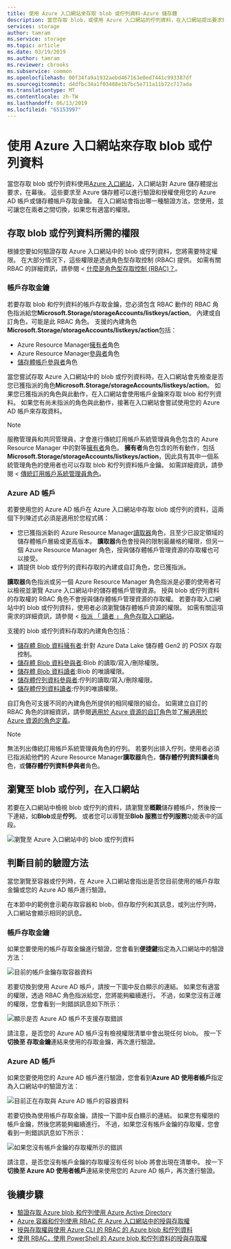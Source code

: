 ```yaml
---
title: 使用 Azure 入口網站來存取 blob 或佇列資料-Azure 儲存體
description: 當您存取 blob，或使用 Azure 入口網站的佇列資料，在入口網站提出要求到 Azure 儲存體在幕後。 這些要求至 Azure 儲存體可以進行驗證和授權使用您的 Azure AD 帳戶或儲存體帳戶存取金鑰。
services: storage
author: tamram
ms.service: storage
ms.topic: article
ms.date: 03/19/2019
ms.author: tamram
ms.reviewer: cbrooks
ms.subservice: common
ms.openlocfilehash: 00f34fa9a1932aebd467163e0ed7441c993387df
ms.sourcegitcommit: d4dfbc34a1f03488e1b7bc5e711a11b72c717ada
ms.translationtype: MT
ms.contentlocale: zh-TW
ms.lasthandoff: 06/13/2019
ms.locfileid: "65153997"
---
```

# <a name="use-the-azure-portal-to-access-blob-or-queue-data"></a>使用 Azure 入口網站來存取 blob 或佇列資料

當您存取 blob 或佇列資料使用[Azure 入口網站](https://portal.azure.com)，入口網站對 Azure 儲存體提出要求，在幕後。 這些要求至 Azure 儲存體可以進行驗證和授權使用您的 Azure AD 帳戶或儲存體帳戶存取金鑰。 在入口網站會指出哪一種驗證方法，您使用，並可讓您在兩者之間切換，如果您有適當的權限。  

## <a name="permissions-needed-to-access-blob-or-queue-data"></a>存取 blob 或佇列資料所需的權限

根據您要如何驗證存取 Azure 入口網站中的 blob 或佇列資料，您將需要特定權限。 在大部分情況下，這些權限是透過角色型存取控制 (RBAC) 提供。 如需有關 RBAC 的詳細資訊，請參閱 <<c0> [ 什麼是角色型存取控制 (RBAC)？](../../role-based-access-control/overview.md)。

### <a name="account-access-key"></a>帳戶存取金鑰

若要存取 blob 和佇列資料的帳戶存取金鑰，您必須包含 RBAC 動作的 RBAC 角色指派給您**Microsoft.Storage/storageAccounts/listkeys/action**。 內建或自訂角色，可能是此 RBAC 角色。 支援的內建角色**Microsoft.Storage/storageAccounts/listkeys/action**包括：

- Azure Resource Manager[擁有者](../../role-based-access-control/built-in-roles.md#owner)角色
- Azure Resource Manager[參與者](../../role-based-access-control/built-in-roles.md#contributor)角色
- [儲存體帳戶參與者](../../role-based-access-control/built-in-roles.md#storage-account-contributor)角色

當您嘗試存取 Azure 入口網站中的 blob 或佇列資料時，在入口網站會先檢查是否您已獲指派的角色**Microsoft.Storage/storageAccounts/listkeys/action**。 如果您已獲指派的角色與此動作，在入口網站會使用帳戶金鑰來存取 blob 和佇列資料。 如果您有尚未指派的角色與此動作，接著在入口網站會嘗試使用您的 Azure AD 帳戶來存取資料。

> [!NOTE]
> 服務管理員和共同管理員，才會進行傳統訂用帳戶系統管理員角色包含的 Azure Resource Manager 中的對等[擁有者](../../role-based-access-control/built-in-roles.md#owner)角色。 **擁有者**角色包含的所有動作，包括**Microsoft.Storage/storageAccounts/listkeys/action**，因此具有其中一個系統管理角色的使用者也可以存取 blob 和佇列資料帳戶金鑰。 如需詳細資訊，請參閱 <<c0> [ 傳統訂用帳戶系統管理員角色](../../role-based-access-control/rbac-and-directory-admin-roles.md#classic-subscription-administrator-roles)。

### <a name="azure-ad-account"></a>Azure AD 帳戶

若要使用您的 Azure AD 帳戶在 Azure 入口網站中存取 blob 或佇列的資料，這兩個下列陳述式必須是適用於您程式碼：

- 您已獲指派新的 Azure Resource Manager[讀取器](../../role-based-access-control/built-in-roles.md#reader)角色，且至少已設定領域的儲存體帳戶層級或更高版本。 **讀取器**角色會授與的限制最嚴格的權限，但另一個 Azure Resource Manager 角色，授與儲存體帳戶管理資源的存取權也可以接受。
- 請提供 blob 或佇列的資料存取的內建或自訂角色，您已獲指派。

**讀取器**角色指派或另一個 Azure Resource Manager 角色指派是必要的使用者可以檢視並瀏覽 Azure 入口網站中的儲存體帳戶管理資源。 授與 blob 或佇列資料的存取權的 RBAC 角色不會授與儲存體帳戶管理資源的存取權。 若要存取入口網站中的 blob 或佇列資料，使用者必須瀏覽儲存體帳戶資源的權限。 如需有關這項需求的詳細資訊，請參閱 <<c0> [ 指派 「 讀者 」 角色存取入口網站](../common/storage-auth-aad-rbac-portal.md#assign-the-reader-role-for-portal-access)。

支援的 blob 或佇列資料存取的內建角色包括：

- [儲存體 Blob 資料擁有者](../../role-based-access-control/built-in-roles.md#storage-blob-data-owner):針對 Azure Data Lake 儲存體 Gen2 的 POSIX 存取控制。
- [儲存體 Blob 資料參與者](../../role-based-access-control/built-in-roles.md#storage-blob-data-contributor):Blob 的讀取/寫入/刪除權限。
- [儲存體 Blob 資料讀者](../../role-based-access-control/built-in-roles.md#storage-blob-data-reader):Blob 的唯讀權限。
- [儲存體佇列資料參與者](../../role-based-access-control/built-in-roles.md#storage-queue-data-contributor):佇列的讀取/寫入/刪除權限。
- [儲存體佇列資料讀者](../../role-based-access-control/built-in-roles.md#storage-queue-data-reader):佇列的唯讀權限。
    
自訂角色可支援不同的內建角色所提供的相同權限的組合。 如需建立自訂的 RBAC 角色的詳細資訊，請參閱[適用於 Azure 資源的自訂角色](../../role-based-access-control/custom-roles.md)並[了解適用於 Azure 資源的角色定義](../../role-based-access-control/role-definitions.md)。

> [!NOTE]
> 無法列出傳統訂用帳戶系統管理員角色的佇列。 若要列出排入佇列，使用者必須已指派給他們的 Azure Resource Manager**讀取器**角色，**儲存體佇列資料讀者**角色，或**儲存體佇列資料參與者**角色。

## <a name="navigate-to-blobs-or-queues-in-the-portal"></a>瀏覽至 blob 或佇列，在入口網站

若要在入口網站中檢視 blob 或佇列的資料，請瀏覽至**概觀**儲存體帳戶，然後按一下連結，如**Blob**或是**佇列**。 或者您可以導覽至**Blob 服務**並**佇列服務**功能表中的區段。 

![瀏覽至 Azure 入口網站中的 blob 或佇列資料](media/storage-access-blobs-queues-portal/blob-queue-access.png)

## <a name="determine-the-current-authentication-method"></a>判斷目前的驗證方法

當您瀏覽至容器或佇列時，在 Azure 入口網站會指出是否您目前使用的帳戶存取金鑰或您的 Azure AD 帳戶進行驗證。

在本節中的範例會示範存取容器和 blob，但存取佇列和其訊息，或列出佇列時，入口網站會顯示相同的訊息。

### <a name="account-access-key"></a>帳戶存取金鑰

如果您要使用的帳戶存取金鑰進行驗證，您會看到**便捷鍵**指定為入口網站中的驗證方法：

![目前的帳戶金鑰存取容器資料](media/storage-access-blobs-queues-portal/auth-method-access-key.png)

若要切換到使用 Azure AD 帳戶，請按一下圖中反白顯示的連結。 如果您有適當的權限，透過 RBAC 角色指派給您，您將能夠繼續進行。 不過，如果您沒有正確的權限，您會看到一則錯誤訊息如下所示：

![顯示是否 Azure AD 帳戶不支援存取錯誤](media/storage-access-blobs-queues-portal/auth-error-azure-ad.png)

請注意，是否您的 Azure AD 帳戶沒有檢視權限清單中會出現任何 blob。 按一下 **切換至 存取金鑰**連結来使用的存取金鑰，再次進行驗證。

### <a name="azure-ad-account"></a>Azure AD 帳戶

如果您要使用您的 Azure AD 帳戶進行驗證，您會看到**Azure AD 使用者帳戶**指定為入口網站中的驗證方法：

![目前正在存取與 Azure AD 帳戶的容器資料](media/storage-access-blobs-queues-portal/auth-method-azure-ad.png)

若要切換為使用帳戶存取金鑰，請按一下圖中反白顯示的連結。 如果您有權限的帳戶金鑰，然後您將能夠繼續進行。 不過，如果您沒有帳戶金鑰的存取權，您會看到一則錯誤訊息如下所示：

![如果您沒有帳戶金鑰的存取權所示的錯誤](media/storage-access-blobs-queues-portal/auth-error-access-key.png)

請注意，是否您沒有帳戶金鑰的存取權沒有任何 blob 將會出現在清單中。 按一下 **切換至 Azure AD 使用者帳戶**連結来使用您的 Azure AD 帳戶，再次進行驗證。

## <a name="next-steps"></a>後續步驟

- [驗證存取 Azure blob 和佇列使用 Azure Active Directory](storage-auth-aad.md)
- [Azure 容器和佇列使用 RBAC 在 Azure 入口網站中的授與存取權](storage-auth-aad-rbac-portal.md)
- [授與存取權與使用 Azure CLI 的 RBAC 的 Azure blob 和佇列資料](storage-auth-aad-rbac-cli.md)
- [使用 RBAC，使用 PowerShell 的 Azure blob 和佇列資料的授與存取權](storage-auth-aad-rbac-powershell.md)
